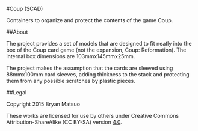 #Coup (SCAD)

Containers to organize and protect the contents of the game Coup.

##About

The project provides a set of models that are designed to fit neatly into the
box of the Coup card game (not the expansion, Coup: Reformation).  The internal
box dimensions are 103mmx145mmx25mm.

The project makes the assumption that the cards are sleeved using 88mmx100mm
card sleeves, adding thickness to the stack and protecting them from any
possible scratches by plastic pieces.

##Legal

Copyright 2015 Bryan Matsuo

These works are licensed for use by others under Creative Commons
Attribution-ShareAlike (CC BY-SA) version
[4.0](http://creativecommons.org/licenses/by-sa/4.0/legalcode).
